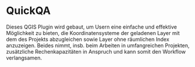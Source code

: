 # QuickQA
Dieses QGIS Plugin wird gebaut, um Usern eine einfache und effektive Möglichkeit zu bieten, die Koordinatensysteme der geladenen Layer mit dem des Projekts abzugleichen sowie Layer ohne räumlichen Index anzuzeigen. Beides nimmt, insb. beim Arbeiten in umfangreichen Projekten, zusätzliche Rechenkapazitäten in Anspruch und kann somit den Workflow verlangsamen. 
